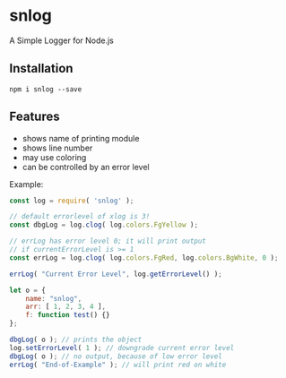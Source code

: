 # snlog
A Simple Logger for Node.js

## Installation
`npm i snlog --save`

## Features
* shows name of printing module
* shows line number
* may use coloring
* can be controlled by an error level


Example:

```javascript
const log = require( 'snlog' );

// default errorlevel of xlog is 3!
const dbgLog = log.clog( log.colors.FgYellow );

// errLog has error level 0; it will print output 
// if currentErrorLevel is >= 1
const errLog = log.clog( log.colors.FgRed, log.colors.BgWhite, 0 );

errLog( "Current Error Level", log.getErrorLevel() );

let o = {
	name: "snlog",
	arr: [ 1, 2, 3, 4 ],
	f: function test() {}
};

dbgLog( o ); // prints the object
log.setErrorLevel( 1 ); // downgrade current error level
dbgLog( o ); // no output, because of low error level
errLog( "End-of-Example" ); // will print red on white
```

